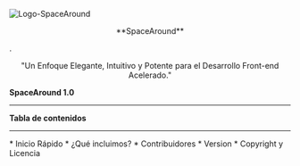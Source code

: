 ![Logo-SpaceAround](https://github.com/Aleman0318/ProyectoHDP-Computo2/assets/167546366/2a351405-6a65-4831-afd8-374257b2b57d)

<p align = "center">**SpaceAround**</p>
.
<p align = "center">"Un Enfoque Elegante, Intuitivo y Potente para el Desarrollo Front-end Acelerado."</p>

**SpaceAround 1.0**
<hr>

**Tabla de contenidos**
<hr>
* Inicio Rápido
* ¿Qué incluimos?
* Contribuidores
* Version
* Copyright y Licencia